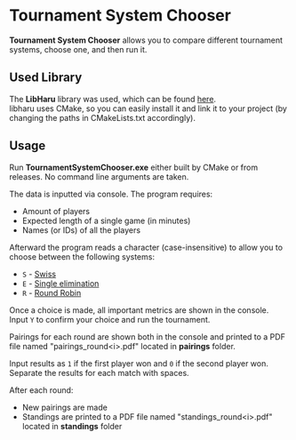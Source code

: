 # Tournament System Chooser

**Tournament System Chooser** allows you to compare different tournament systems, choose one, and then run it.

## Used Library

The **LibHaru** library was used, which can be found [here](https://github.com/libharu/libharu).  
libharu uses CMake, so you can easily install it and link it to your project (by changing the paths in CMakeLists.txt accordingly).

## Usage

Run **TournamentSystemChooser.exe** either built by CMake or from releases. No command line arguments are taken.

The data is inputted via console. The program requires:

- Amount of players
- Expected length of a single game (in minutes)
- Names (or IDs) of all the players

Afterward the program reads a character (case-insensitive) to allow you to choose between the following systems:

- `S` - [Swiss](https://en.wikipedia.org/wiki/Swiss-system_tournament)
- `E` - [Single elimination](https://en.wikipedia.org/wiki/Single-elimination_tournament)
- `R` - [Round Robin](https://en.wikipedia.org/wiki/Round-robin_tournament)

Once a choice is made, all important metrics are shown in the console.  
Input `Y` to confirm your choice and run the tournament.

Pairings for each round are shown both in the console and printed to a PDF file named "pairings_round\<i>.pdf" located
in **pairings** folder.

Input results as `1` if the first player won and `0` if the second player won.  
Separate the results for each match with spaces.

After each round:

- New pairings are made
- Standings are printed to a PDF file named "standings_round\<i>.pdf" located in **standings** folder
